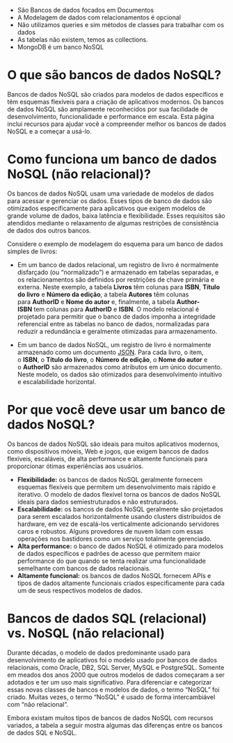 - São Bancos de dados focados em Documentos
- A Modelagem de dados com relacionamentos é opcional
- Não utilizamos queries e sim métodos de classes para trabalhar com os dados
- As tabelas não existem, temos as collections.
- MongoDB é um banco NoSQL

# O que são bancos de dados NoSQL?

Bancos de dados NoSQL são criados para modelos de dados específicos e têm esquemas flexíveis para a criação de aplicativos modernos. Os bancos de dados NoSQL são amplamente reconhecidos por sua facilidade de desenvolvimento, funcionalidade e performance em escala. Esta página inclui recursos para ajudar você a compreender melhor os bancos de dados NoSQL e a começar a usá-lo.

# Como funciona um banco de dados NoSQL (não relacional)?

Os bancos de dados NoSQL usam uma variedade de modelos de dados para acessar e gerenciar os dados. Esses tipos de banco de dados são otimizados especificamente para aplicativos que exigem modelos de grande volume de dados, baixa latência e flexibilidade. Esses requisitos são atendidos mediante o relaxamento de algumas restrições de consistência de dados dos outros bancos.

Considere o exemplo de modelagem do esquema para um banco de dados simples de livros:

-   Em um banco de dados relacional, um registro de livro é normalmente disfarçado (ou “normalizado”) e armazenado em tabelas separadas, e os relacionamentos são definidos por restrições de chave primária e externa. Neste exemplo, a tabela **Livros** têm colunas para **ISBN**, **Título do livro** e **Número da edição**, a tabela **Autores** têm colunas para **AuthorID** e **Nome do autor** e, finalmente, a tabela **Author-ISBN** tem colunas para **AuthorID** e **ISBN**. O modelo relacional é projetado para permitir que o banco de dados imponha a integridade referencial entre as tabelas no banco de dados, normalizadas para reduzir a redundância e geralmente otimizadas para armazenamento.  
    

-   Em um banco de dados NoSQL, um registro de livro é normalmente armazenado como um documento [JSON](http://json.org/). Para cada livro, o item, o **ISBN**, o **Título do livro**, o **Número de edição**, o **Nome do autor** e o **AuthorID** são armazenados como atributos em um único documento. Neste modelo, os dados são otimizados para desenvolvimento intuitivo e escalabilidade horizontal.  
    

# Por que você deve usar um banco de dados NoSQL?

Os bancos de dados NoSQL são ideais para muitos aplicativos modernos, como dispositivos móveis, Web e jogos, que exigem bancos de dados flexíveis, escaláveis, de alta performance e altamente funcionais para proporcionar ótimas experiências aos usuários.

-   **Flexibilidade:** os bancos de dados NoSQL geralmente fornecem esquemas flexíveis que permitem um desenvolvimento mais rápido e iterativo. O modelo de dados flexível torna os bancos de dados NoSQL ideais para dados semiestruturados e não estruturados.
-   **Escalabilidade:** os bancos de dados NoSQL geralmente são projetados para serem escalados horizontalmente usando clusters distribuídos de hardware, em vez de escalá-los verticalmente adicionando servidores caros e robustos. Alguns provedores de nuvem lidam com essas operações nos bastidores como um serviço totalmente gerenciado.
-   **Alta performance:** o banco de dados NoSQL é otimizado para modelos de dados específicos e padrões de acesso que permitem maior performance do que quando se tenta realizar uma funcionalidade semelhante com bancos de dados relacionais.
-   **Altamente funcional:** os bancos de dados NoSQL fornecem APIs e tipos de dados altamente funcionais criados especificamente para cada um de seus respectivos modelos de dados.
# Bancos de dados SQL (relacional) vs. NoSQL (não relacional)

Durante décadas, o modelo de dados predominante usado para desenvolvimento de aplicativos foi o modelo usado por bancos de dados relacionais, como Oracle, DB2, SQL Server, MySQL e PostgreSQL. Somente em meados dos anos 2000 que outros modelos de dados começaram a ser adotados e ter um uso mais significativo. Para diferenciar e categorizar essas novas classes de bancos e modelos de dados, o termo “NoSQL” foi criado. Muitas vezes, o termo “NoSQL” é usado de forma intercambiável com “não relacional”.

Embora existam muitos tipos de bancos de dados NoSQL com recursos variados, a tabela a seguir mostra algumas das diferenças entre os bancos de dados SQL e NoSQL.